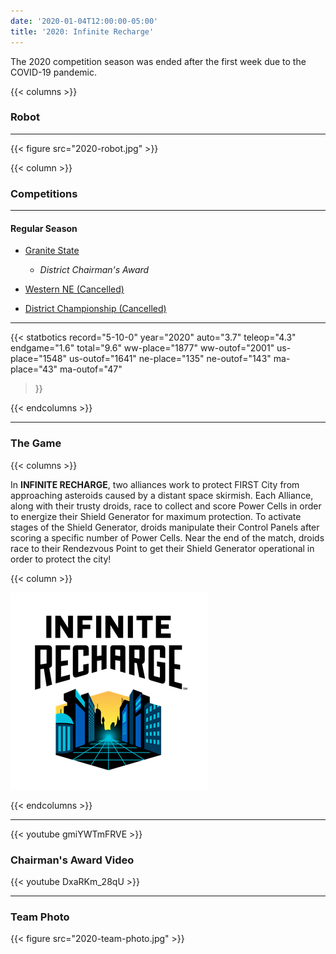```yaml
---
date: '2020-01-04T12:00:00-05:00'
title: '2020: Infinite Recharge'
---
```


The 2020 competition season was ended after the first week due to the COVID-19 pandemic.

{{< columns >}}

### Robot

---

{{< figure src="2020-robot.jpg" >}}

{{< column >}}

### Competitions

---

#### Regular Season

* [Granite State](https://www.thebluealliance.com/event/2020nhgrs)
  * _District Chairman's Award_
* [Western NE (Cancelled)](https://www.thebluealliance.com/event/2020mawne)

* [District Championship (Cancelled)](https://www.thebluealliance.com/event/2020necmp)

---

{{< statbotics
    record="5-10-0" year="2020"
    auto="3.7" teleop="4.3" endgame="1.6" total="9.6"
    ww-place="1877" ww-outof="2001"
    us-place="1548" us-outof="1641"
    ne-place="135"  ne-outof="143"
    ma-place="43"  ma-outof="47"
>}}

{{< endcolumns >}}

---

### The Game

{{< columns >}}

In **INFINITE RECHARGE**, two alliances work to protect FIRST City from approaching asteroids caused by a distant space skirmish. Each Alliance, along with their trusty droids, race to collect and score Power Cells in order to energize their Shield Generator for maximum protection. To activate stages of the Shield Generator, droids manipulate their Control Panels after scoring a specific number of Power Cells. Near the end of the match, droids race to their Rendezvous Point to get their Shield Generator operational in order to protect the city!

{{< column >}}

[![Infinite Recharge Logo](infinite-recharge-frc-logo.png)](https://en.wikipedia.org/wiki/Infinite_Recharge)

{{< endcolumns >}}

---

{{< youtube gmiYWTmFRVE >}}

### Chairman's Award Video

{{< youtube DxaRKm_28qU >}}

---

### Team Photo
{{< figure src="2020-team-photo.jpg" >}}
